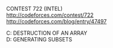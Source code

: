 
CONTEST 722 (INTEL)  
http://codeforces.com/contest/722  
http://codeforces.com/blog/entry/47497  

  C: DESTRUCTION OF AN ARRAY  
  D: GENERATING SUBSETS
